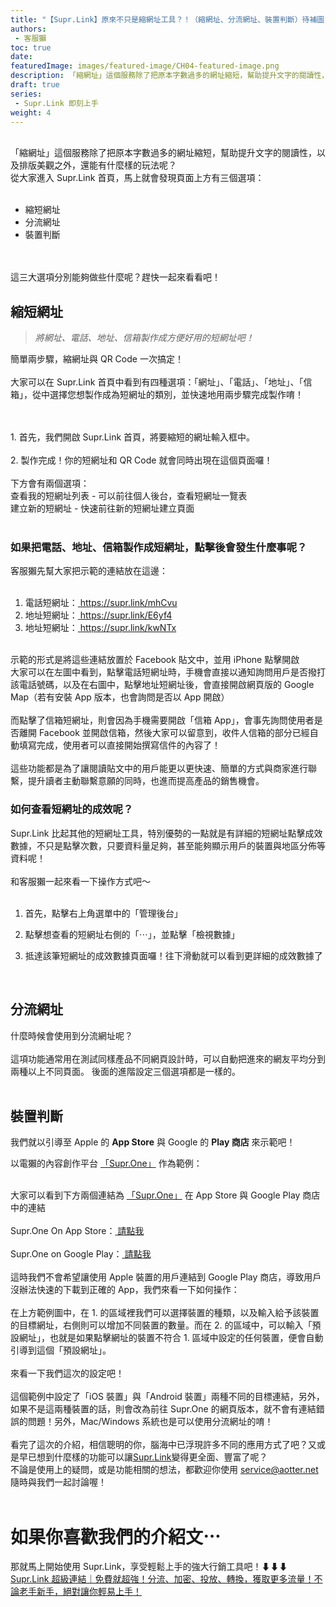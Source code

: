 ```yaml
---
title: "【Supr.Link】原來不只是縮網址工具？！（縮網址、分流網址、裝置判斷）待補圖"
authors:
 - 客服獺
toc: true
date: 
featuredImage: images/featured-image/CH04-featured-image.png
description: 「縮網址」這個服務除了把原本字數過多的網址縮短，幫助提升文字的閱讀性，以及排版美觀之外，還能有什麼樣的玩法呢？
draft: true
series:
 - Supr.Link 即刻上手
weight: 4
---
```

<br>
「縮網址」這個服務除了把原本字數過多的網址縮短，幫助提升文字的閱讀性，以及排版美觀之外，還能有什麼樣的玩法呢？
<br>
<!-- 插入一張首頁圖-->
從大家進入 Supr.Link 首頁，馬上就會發現頁面上方有三個選項：
<br>
<br>

- 縮短網址
- 分流網址
- 裝置判斷
<br>
<br>
這三大選項分別能夠做些什麼呢？趕快一起來看看吧！
<br>

## 縮短網址

>*將網址、電話、地址、信箱製作成方便好用的短網址吧！*

簡單兩步驟，縮網址與 QR Code 一次搞定！
<br>
<br>
大家可以在 Supr.Link 首頁中看到有四種選項：「網址」、「電話」、「地址」、「信箱」，從中選擇您想製作成為短網址的類別，並快速地用兩步驟完成製作唷！
<!--圖1 -->
<br>
<br>
1. 首先，我們開啟 Supr.Link 首頁，將要縮短的網址輸入框中。

<br>
<!--圖2 -->

<br>
2. 製作完成！你的短網址和 QR Code 就會同時出現在這個頁面囉！<br>
<br>
下方會有兩個選項：<br>
查看我的短網址列表 - 可以前往個人後台，查看短網址一覽表<br>
建立新的短網址 - 快速前往新的短網址建立頁面<br>
<!--圖3 -->
<br>

### 如果把電話、地址、信箱製作成短網址，點擊後會發生什麼事呢？
客服獺先幫大家把示範的連結放在這邊：<br>
<br>

1. 電話短網址：<a href ="https://supr.link/mhCvU" target ="_blank"> https://supr.link/mhCvu</a><br>
2. 地址短網址：<a href ="https://supr.link/E6yf4" target ="_blank"> https://supr.link/E6yf4</a><br>
3. 地址短網址：<a href ="https://supr.link/kwNTx" target ="_blank"> https://supr.link/kwNTx</a><br>
<br>
示範的形式是將這些連結放置於 Facebook 貼文中，並用 iPhone 點擊開啟<br>
大家可以在左圖中看到，點擊電話短網址時，手機會直接以通知詢問用戶是否撥打該電話號碼，以及在右圖中，點擊地址短網址後，會直接開啟網頁版的 Google Map（若有安裝 App 版本，也會詢問是否以 App 開啟）
<br>
<!--圖4、圖5 -->
<br>
而點擊了信箱短網址，則會因為手機需要開啟「信箱 App」，會事先詢問使用者是否離開 Facebook 並開啟信箱，然後大家可以留意到，收件人信箱的部分已經自動填寫完成，使用者可以直接開始撰寫信件的內容了！
<br>
<!--圖6、圖7 -->
<br>
這些功能都是為了讓閱讀貼文中的用戶能更以更快速、簡單的方式與商家進行聯繫，提升讀者主動聯繫意願的同時，也進而提高產品的銷售機會。<br>

### 如何查看短網址的成效呢？
Supr.Link 比起其他的短網址工具，特別優勢的一點就是有詳細的短網址點擊成效數據，不只是點擊次數，只要資料量足夠，甚至能夠顯示用戶的裝置與地區分佈等資料呢！<br>
<br>
和客服獺一起來看一下操作方式吧～<br>
<br>

1. 首先，點擊右上角選單中的「管理後台」
<!--圖8 -->
2. 點擊想查看的短網址右側的「⋯」，並點擊「檢視數據」
<!--圖9 -->
3. 抵達該筆短網址的成效數據頁面囉！往下滑動就可以看到更詳細的成效數據了
<!--圖10 -->
<br>

## 分流網址
什麼時候會使用到分流網址呢？<br>
<br>
這項功能通常用在測試同樣產品不同網頁設計時，可以自動把進來的網友平均分到兩種以上不同頁面。 後面的進階設定三個選項都是一樣的。<br>
<br>
<!--圖11 -->

## 裝置判斷
我們就以引導至 Apple 的 <strong>App Store</strong> 與 Google 的 <strong>Play 商店</strong> 來示範吧！<br>

以電獺的內容創作平台 <a href="supr.one" target = "_blank">「Supr.One」</a> 作為範例：<br>
<!--圖12 -->
<!--圖13 -->
<br>
大家可以看到下方兩個連結為 <a href="supr.one" target = "_blank">「Supr.One」</a> 在 App Store 與 Google Play 商店中的連結<br>
<br>
Supr.One On App Store：<a href="https://apps.apple.com/tw/app/supr-one/id1523595013?l=en" target = "_blank"> 請點我 </a><br>
<br>
Supr.One on Google Play：<a href= "https://play.google.com/store/apps/details?id=com.aotter.aotter_suprone_android&hl=zh_TW&gl=US" target = "_blank"> 請點我 </a><br>
<br>
這時我們不會希望讓使用 Apple 裝置的用戶連結到 Google Play 商店，導致用戶沒辦法快速的下載到正確的 App，我們來看一下如何操作：<br>
<br>
<!--圖14 -->
在上方範例圖中，在 1. 的區域裡我們可以選擇裝置的種類，以及輸入給予該裝置的目標網址，右側則可以增加不同裝置的數量。而在 2. 的區域中，可以輸入「預設網址」，也就是如果點擊網址的裝置不符合 1. 區域中設定的任何裝置，便會自動引導到這個「預設網址」。<br>
<br>
來看一下我們這次的設定吧！<br>
<br>
這個範例中設定了「iOS 裝置」與「Android 裝置」兩種不同的目標連結，另外，如果不是這兩種裝置的話，則會改為前往 Supr.One 的網頁版本，就不會有連結錯誤的問題！另外，Mac/Windows 系統也是可以使用分流網址的唷！<br>
<br>
<!--圖15 -->
看完了這次的介紹，相信聰明的你，腦海中已浮現許多不同的應用方式了吧？又或是早已想到什麼樣的功能可以讓<a href="console.supr.link" target="_blank">Supr.Link</a>變得更全面、豐富了呢？<br>
不論是使用上的疑問，或是功能相關的想法，都歡迎你使用 <a href="mailto:service@aotter.net" target="_blank">service@aotter.net</a> 隨時與我們一起討論喔！





<br>
<br>

# 如果你喜歡我們的介紹文⋯
那就馬上開始使用 Supr.Link，享受輕鬆上手的強大行銷工具吧！⬇⬇⬇<br>
<a href="https://console.supr.link" target="_blank"> Supr.Link 超級連結｜免費就超強！分流、加密、投放、轉換，獲取更多流量！不論老手新手，絕對讓你輕易上手！</a>
<br>
<br>
